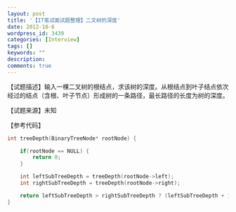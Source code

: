 ```yaml
---
layout: post
title: '【IT笔试面试题整理】二叉树的深度'
date: 2012-10-6
wordpress_id: 3439
categories: [Interview]
tags: []
keywords: ""
description: 
comments: true
---
```

【试题描述】输入一棵二叉树的根结点，求该树的深度。从根结点到叶子结点依次经过的结点（含根、叶子节点）形成树的一条路径，最长路径的长度为树的深度。

【试题来源】未知

【参考代码】

``` cpp 
int treeDepth(BinaryTreeNode* rootNode) {

	if(rootNode == NULL) {
		return 0;
	}

	int leftSubTreeDepth = treeDepth(rootNode->left);
	int rightSubTreeDepth = treeDepth(rootNode->right);

	return leftSubTreeDepth > rightSubTreeDepth ? (leftSubTreeDepth + 1) : (rightSubTreeDepth + 1);
}
```
